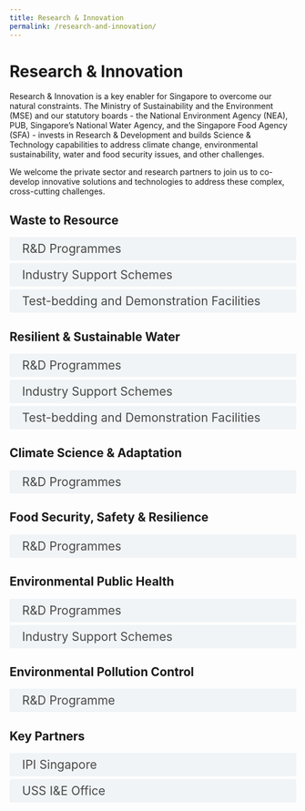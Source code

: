 ```yaml
---
title: Research & Innovation
permalink: /research-and-innovation/
---  
```

<style>

input {
	display: none;
}
label {
	display: block;
	padding: 8px 22px;
	margin: 0 0 5px 0;
	cursor: pointor;
	background: #F0F4F6;
	border-radius: 3px;
	color: #484848;
	transition: ease .5s;
	font-size: 1.5em;
}

label:hover {
	background: #4a96b0;
	color: #FFF;
}

.accordion-content {
	/* background: #E2E5F6; */
	padding: 10px 0px 30px 30px;
	/* border: 1px solid #484848; */
	margin: 0 0 1px 0;
	border-radius: 3px;
}

input + label + .accordion-content {
	display: none;
}

input:checked + label + .accordion-content {
	display: none;
}

input:checked + label + .accordion-content {
	display: block;
}

</style>
<!-- End of accordion -->

<div class="container">

<h1><b>Research & Innovation</b></h1>
<p>Research & Innovation is a key enabler for Singapore to overcome our natural constraints. The Ministry of Sustainability and the Environment (MSE) and our statutory boards - the National Environment Agency (NEA), PUB, Singapore’s National Water Agency, and the Singapore Food Agency (SFA) - invests in Research & Development and builds Science & Technology capabilities to address climate change, environmental sustainability, water and food security issues, and other challenges.</p>
<p>We welcome the private sector and research partners to join us to co-develop innovative solutions and technologies to address these complex, cross-cutting challenges.</p>

<h2 id="waste-to-resource">Waste to Resource</h2>
<div>
	<input type="checkbox" id="title1"  /><label for="title1">R&D Programmes</label>
	<div class="accordion-content">
		<p>The <a href="https://www.nea.gov.sg/programmes-grants/grants-and-awards/research-innovation-and-enterprise-funding-initiatives/closing-the-resource-loop-funding-initiative">Closing the Resource Loop Initiative</a> (CTRL) Funding Initiative is a $80 million research and development (R&D) programme under the Singapore’s Research, Innovation and Enterprise (RIE) Plan for sustainable resource recovery solutions. It funds R&D to tackle key waste streams like e-waste, plastics and food, and to invent useful and safe applications for treated waste residues. CTRL contributes to our efforts towards meeting the <a href"https:www.greenplan.gov.sg">Singapore Green Plan</a> targets and to pursue a circle economy under the <a href="https://www.towardszerowaste.gov.sg/zero-waste-masterplan">Zero Waste Masterplan</a>. </p>
		<p>CTRL seeks to increase resource recovery, prolong the lifespan of the Semakau Landfill, promote environmental sustainability, raise digitalisation and automation in Singapore’s waste management sector, and mitigate carbon emissions arising from waste treatment and disposal. </p>
		<p>It comprises three broad R&D tracks: <br>(1) Resource Recovery - treatment and recovery of resources from key waste streams, <br>(2) Residues as Resources - treatment of residue streams and the safe applications of these treated materials, <br>(3) Rethinking energy from waste - development of novel solutions to maximise energy and resource recovery while minimising carbon emissions. </p>
		<p>For more information and enquiries, please click <a href="https://www.nea.gov.sg/programmes-grants/grants-and-awards/research-innovation-and-enterprise-funding-initiatives/closing-the-resource-loop-funding-initiative"> here.</a></p>
	</div>
	<input type="checkbox" id="title2"  /><label for="title2">Industry Support Schemes</label>
	<div class="accordion-content">
		<p>Environmental Services companies can tap on the <a href="https://www.nea.gov.sg/industry-transformation-map/funding-support">funding support under the Environmental Services Industry Transformation Map (ES ITM)</a> or adoption of tools, equipment and technology to enhance productivity and service delivery. These funding support include the Productivity Solutions Grant (PSG) administered by NEA and financial assistance from Enterprise Singapore (ESG).</p>
		<p>The National Innovation Challenges (NICs) are periodic open innovation calls for academia and industry to work together with public agencies to develop practical and impactful solutions to large and complex problems. By bringing industry partners, public agencies, and innovators together to work on the challenges, these calls seek to harness Singapore’s vast research and innovation capabilities to develop new technologies to sustain our long-term growth and resilience. NEA and Enterprise Singapore (ESG) have jointly launched <a href="https://www.nea.gov.sg/industry-transformation-map/innovation-calls-and-request-for-proposals">innovation calls and request for proposals</a> for industry solutions as part of the NIC.</p>
		<p>NEA has established a <a href="https://www.nea.gov.sg/industry-transformation-map/regulatory-sandbox">regulatory sandbox</a> under the <a href="https://www.nea.gov.sg/industry-transformation-map"> Environmental Services Industry Transformation Map</a> (ES ITM) to create an environment for experimentation, to promote innovation in Singapore’s environmental services industry. It allows the regulator to assess the impact of the new technologies and solutions before determining the appropriate regulatory adjustments. Interested parties can apply to experiment with innovative environmental services-related technologies and solutions in a controlled environment within a fixed duration, without compromising environmental, public health and safety aspects.</p>
		<p>Under the <a href="https://www.nea.gov.sg/industry-transformation-map/intensify-innovation-and-technology-adoption/incubate"> Innovating and Curating Better Automation and Technologies for Environmental Services (INCUBATE) Programme</a>, NEA partners technology and service providers as well as premises owners to address challenges in environmental services by conducting trials of technologies and innovations, and sharing the results and learning of such trials.</p>
	</div>
	<input type="checkbox" id="title3"  /><label for="title3">Test-bedding and Demonstration Facilities</label>
	<div class="accordion-content">
		<p>The NEA and the Nanyang Technological University (NTU) co-funded a <a href="https://www.nea.gov.sg/programmes-grants/grants-and-awards/wte-testbed-demo-initiative">WTE Research Facility (WTERF)</a> that uses high-temperature to convert solid waste into gases and harmless slag. By using the municipal solid waste from NTU as feedstock, this research facility allows researchers to 'plug-and-play' component technologies to test their performance in a realistic operational environment. </p>
		<p>For more information and enquiries, please click <a href="https://www.nea.gov.sg/programmes-grants/grants-and-awards/research-innovation-and-enterprise-funding-initiatives/wte-testbed-demo-initiative"> here.</a> </p>
	</div>
</div>

<h2 id="resilient-and-sustainable-water">Resilient & Sustainable Water</h2>
<div>
	<input type="checkbox" id="title4"  /><label for="title4">R&D Programmes</label>
	<div class="accordion-content">
		<p>Towards our mission to supply good water, reclaim used water, tame stormwater, and resist rising seas, PUB lends its support to various water-related research and development (R&D) in the region and globally. PUB’s <a href="https://www.pub.gov.sg/research/">R&D activities</a> not only encourage new ideas and technology, but also position Singapore as one of the world leaders in water resource research and management strategies.</p>
		<p>The <a href="https://www.pub.gov.sg/globalhydrohub/funding/cwr">Competitive Funding for Water Research</a> is a funding scheme for basic and applied R&D of innovative and novel solutions for the water industry. It is part of the <a href="https://www.nrf.gov.sg/rie2025-plan">Singapore’s Research, Innovation, and Enterprise (RIE) Plan.</a></p>
	</div>
	<input type="checkbox" id="title5"  /><label for="title5">Industry Support Schemes</label>
	<div class="accordion-content">
		<p>The <a href="https://www.pub.gov.sg/innovationchallenge/">PUB Global Innovation Challenge</a> accelerates the discovery and adoption of smart solutions and new technologies to improve operational excellence and meet future needs. Companies, researchers, and innovators from around the world are welcome to propose solutions to PUB’s challenges, with selected applicants given the opportunity to validate and deploy their ideas.</p>
		<p>The <a href="https://www.pub.gov.sg/globalhydrohub/funding/livinglab/">Living Lab (Water) Scheme</a> accelerates the commercialisation of new promising water technologies by incentivising their early adoption in Singapore. It is part of Singapore’s Research, Innovation, and Enterprise (RIE) Plan.</p>
		<p>The <a href="https://www.pub.gov.sg/research/industrialwatersolutions/funding/">Industrial Water Solutions Demonstration Fund (IWSDF)</a> is a component of the Water Efficiency Fund to support high-impact and innovative projects to treat and reclaim fresh water from industrial used water for process reuse. Companies with monthly water consumption exceeding 10,000m³ are invited to propose projects that can reduce their water consumption by at least 5%.</p>
	</div>
	<input type="checkbox" id="title6"  /><label for="title6">Test-bedding and Demonstration Facilities</label>
	<div class="accordion-content">
		<p>PUB fosters the growth of water innovations by facilitating the testing of products, processes, systems, and services. PUB offers <a href="https://www.pub.gov.sg/research/collaboration/">industrial test-bedding sites</a> to the public and private sector, and has the operational know-how to facilitate the projects from conceptualisation to completion.</p>
	</div>
</div>

<h2 id="climate-science-and-adaptation">Climate Science & Adaptation</h2>
<div>
	<input type="checkbox" id="title7"  /><label for="title7">R&D Programmes</label>
	<div class="accordion-content">
		<p>The Climate Science Research Programme Office (CSRPO), under the Centre for Climate Research Singapore (CCRS), has launched the <a href="https://www.nea.gov.sg/programmes-grants/grants-and-awards/national-sea-level-programme">National Sea Level Programme (NSLP)</a>. The NSLP coordinates relevant climate research in Singapore and addresses key knowledge gaps to understand and model physical mechanisms of sea level rise and variability, with specific focus on Singapore and the wider South East Asia region. Five projects on understanding sea level rise and variability in Singapore and the region have been awarded to local IHLs/RIs.</p>
		<p>CSRPO has launched the $23.5 million <a href="https://www.nea.gov.sg/programmes-grants/grants-and-awards/research-innovation-and-enterprise-funding-initiatives/climate-impact-science-research-programme">Climate Impact Science Research (CISR) Programme</a>, which utilises the latest climate projections to understand climate change impact in five key priority areas – sea level rise; water resource and flood management; biodiversity and food security; human health and energy; and cross-cutting research to help bridge science-policy translation. The programe contributes to efforts to inform climate adaptation through climate science.</p>
		<p>Through <a href="https://www.nea.gov.sg/programmes-grants/grants-and-awards/centre-for-climate-research-singapore-local-research-collaborations">Local Research Collaborations</a> and <a href="https://www.nea.gov.sg/programmes-grants/grants-and-awards/centre-for-climate-research-singapore-international-research-collaborations">International Research Collaborations</a>, partnerships are established to develop a deeper understanding of weather and climate processes and to enhance weather prediction and climate science capabilities in the region.</p>
	</div>
</div>

<h2 id="food-security-safety-and-resilience">Food Security, Safety & Resilience</h2>
<div>
	<input type="checkbox" id="title8"  /><label for="title8">R&D Programmes</label>
	<div class="accordion-content">
		<p>The <a href="https://www.sfa.gov.sg/food-farming/singapore-food-story/r-and-d-programme">Singapore Food Story R&D programme</a> supports Singapore’s drive to strengthen its food security and achieve its “30 by 30” goal. The programme facilitates the development and use of productive, climate-resilient, innovative, and sustainable technologies for agriculture and aquaculture, as well as new biotech-based foods and ingredients, underpinned by a robust future-ready food safety system.</p>
		<p>To further the SFS R&D Programme, additional funding has been allocated under the <a href="https://www.nrf.gov.sg/rie2025-plan"> Research, Innovation, and Enterprise 2025 Plan (RIE 2025)</a> to support research projects in the aquaculture, agriculture, future foods and food safety domains. This second phase will place greater emphasis on addressing food security challenges, which includes intensifying sustainability and circularity as part of Singapore's climate change commitments, coupled with the enhancement of food safety alongside the progressive development of novel foods.</p>
	</div>
</div>

<h2 id="environmental-public-health">Environmental Public Health</h2>
<div>
	<input type="checkbox" id="title10"  /><label for="title10">R&D Programmes</label>
	<div class="accordion-content">
		<p>The <a href="https://www.nea.gov.sg/programmes-grants/grants-and-awards/environmental-robotics-programme">Environmental Robotics Programme</a> aims to develop robotic solutions for the environmental services industry, in the work areas of Public Cleaning, Waste Management and Inspection, Monitoring and Sampling for Pest and Pollution control. The programme seeks to enable productivity gains, maintain a sustainable workforce and enhance current capabilities while also enabling new ones. It comes under the broader umbrella of Singapore’s National Robotics Programme.</p>
		<p>Besides grant calls under the various R&D programmes, NEA will also launch <a href="https://www.nea.gov.sg/programmes-grants/grants-and-awards/nea-innovation-calls">innovation calls </a>for R&D. For more information, please click <a href="https://www.nea.gov.sg/programmes-grants/grants-and-awards/nea-innovation-calls"> here.</a></p>
	</div>
	<input type="checkbox" id="title11"  /><label for="title11">Industry Support Schemes</label>
	<div class="accordion-content">
		<p>The National Innovation Challenges (NICs) are periodic open innovation calls for academia and industry to work with public agencies to develop practical and impactful solutions to large and complex problems facing Singapore. By bringing industry partners, public agencies, and innovators to work on the identified challenges, these calls seek to harness Singapore’s vast research and innovation capabilities to develop new technologies to sustain our long-term growth and resilience. NEA and Enterprise Singapore (ESG) have jointly launched <a href="https://www.nea.gov.sg/industry-transformation-map/innovation-calls-and-request-for-proposals">innovation calls and request for proposals</a> for industry solutions as part of the NIC.</p>
		<p>NEA has established a <a href="https://www.nea.gov.sg/industry-transformation-map/regulatory-sandbox">regulatory sandbox</a> under the <a href="https://www.nea.gov.sg/industry-transformation-map">Environmental Services Industry Transformation Map</a> (ES ITM) to create an environment for experimentation, to promote innovation in Singapore’s environmental services industry. It allows the regulator to assess the impact of the new technologies and solutions before determining the appropriate regulatory adjustments. Interested parties can apply to experiment with innovative environmental services-related technologies and solutions in a controlled environment within a fixed duration, without compromising environmental, public health and safety aspects.</p>
		<p>Under the <a href="https://www.nea.gov.sg/industry-transformation-map/incubate">Innovating and Curating Better Automation and Technologies for Environmental Services (INCUBATE) Programme</a>, NEA partners technology and service providers as well as premises owners to address challenges in environmental services by conducting trials of technologies and innovatons, and sharing the results and learning of such trials.</p>
	</div>
</div>
<h2 id="environmental-pollution-control">Environmental Pollution Control</h2>
	<div>
	<input type="checkbox" id="title12"  /><label for="title12">R&D Programme</label>
	<div class="accordion-content">
		<ul>
		<li>Good air quality is important. While Singapore enjoys better air quality than many cities in Asia, we aspire to make our air better and the city more liveable.</li>
			<li>The <a href="https://www.nea.gov.sg/programmes-grants/grants-and-awards/research-innovation-and-enterprise-funding-initiatives/air-quality-monitoring-and-control-funding-initiative">Air Quality Monitoring and Control (AQMC)</a> Funding Initiative (FI) supports basic and applied research in urban air quality.</li>
			<li>AQMC improves our understanding of Singapore's ambient air pollutants and funds efforts to develop technological solutions to better monitor them. </li>
			<li>Its outcome supports air quality policy and regulatory formulation as well as NEA's monitoring and management capabilities, with the goal of meeting the World Health Organisation Air Quality Guidelines (WHO AQGs) for all air pollutants in the long term. It seeks to improve our liveability by reducing the number of unpleasant odour incidents.</li>
			<li>For more information and enquiries, please click <a href="https://www.nea.gov.sg/programmes-grants/grants-and-awards/research-innovation-and-enterprise-funding-initiatives/air-quality-monitoring-and-control-funding-initiative">here.</a>
		</ul>
				</div>
</div>
<h2 id="key-partners">Key Partners</h2>
	<div>
	<input type="checkbox" id="title13"  /><label for="title13">IPI Singapore</label>
	<div class="accordion-content">
		<ul>
			<li>IPI is an innovation catalyst that creates opportunities for enterprises to grow beyond boundaries. A subsidiary of Enterprise Singapore, IPI accelerates the innovation process of enterprises through access to its global innovation ecosystem and advisory services. Its multidisciplinary team facilitates enterprises' innovation processes, including commercialisation and go-to-market strategies. </li>
			<li>For more information, please visit: </li>
			<ul>
				<li><a href="https://www.ipi-singapore.org/about-us">IPI About Us</a></li>
				<li><a href="https://www.ipi-singapore.org/innovation-advisors-programme">Innovation Advisors Programme</a></li>
				<li><a href="https://www.ipi-singapore.org/marketplace">Innovation Marketplace</a></li>
			</ul>
			</div>
		</div>
		<div>
	<input type="checkbox" id="title14"  /><label for="title14">USS I&E Office</label>
	<div class="accordion-content">
		<ul>
			<li>The USS I&E Office is a national platform jointly set up by MSE, MND, NRF and A*STAR to bring impactful technologies from laboratories to the market for the <a href="https://www.nrf.gov.sg/rie2025-plan/urban-solutions-and-sustainability">Urban Solutions and Sustainability</a> domain. It facilitates and coordinates the technology translation processes in partnership with Industries and Trade Associations & Chambers, Government Agencies, and various research performers (such as Institutes of Higher Learning and A*STAR Research Institutes). It also seeks to provide a technology and innovation edge to companies and technology owners.</li>
			<li> For more information, please contact: Cedric Yon, Head USS I&E, cedric_yon@hq.a-star.edu.sg</li>
		</ul>
			</div>
		</div>
